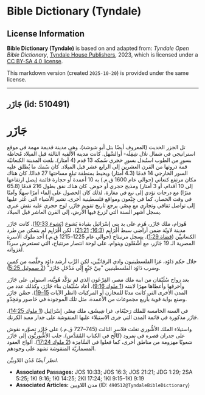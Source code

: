 # Bible Dictionary (Tyndale)

## License Information

**Bible Dictionary (Tyndale)** is based on and adapted from: _Tyndale Open Bible Dictionary_, [Tyndale House Publishers](https://tyndaleopenresources.com/), 2023, which is licensed under a [CC BY-SA 4.0 license](https://creativecommons.org/licenses/by-sa/4.0/legalcode.en).

This markdown version (created `2025-10-20`) is provided under the same license.



--------------------------------

## جَازَر (id: 510491)

جَازَر
======

تل الجزر الحديث (المعروف أيضًا بتل أبو شوشة)، وهي مدينة قديمة مهمة في موقع استراتيجي في شمال تلال شِفِلَه\- أوالسَّهل. كانت مدينة الألفية الثالثة قبل الميلاد مُحاطة بسورٍ من الطوب استُبدل بسورٍ حجري سُمكه 13 قدم (4 أمتار). بلغت المدينة الكنعانيّة قمة ذروتها من القرن العشرين إلى الرابع عشر قبل الميلاد. كان سُمك ما يُطلق عليه السور الخارجي 14 قدمًا (4\.3 أمتار) ويحيط بمنطقة تبلغ مساحتها 27 فدانًا. كان هناك مكان مرتفع كنعاني (حوالي عام 1600 ق.م.) به 10 أعمدة أو حجارة قائمة (يصل ارتفاعها إلى 10 أقدام، أو 3 أمتار) ومذبح حجري أو حوض. كان هناك نفق بطول 216 قدمًا (65\.8 مترًا) مع درجات تؤدي إلى نبع في مغارة، لذلك كان الحصول على الماء أمرًا سهلًا وآمنًا في وقت الحصار، كما في جِبْعون ومواقع فلسطينية أخرى. تشير الأشياء التي عُثر عليها إلى تواصل ثقافي وتجاري مع مِصْر. يرجع تاريخ تقويم جَازَر، لوح حجري عليه نقش عبري يسجل أشهر السنة التي تُزرع فيها الأرض، إلى القرن العاشر قبل الميلاد.

هُورَام، ملك جَازَر، هُزِم على يد بني إسْرَائيل بقيادة يَشوع ([يَشوع 10:33](https://ref.ly/Josh10:33)). كانت جَازَر مدينة لاويّة ضمن أراضي سبط أَفْرَايِم ([16:3؛](https://ref.ly/Josh16:3) [21:21](https://ref.ly/Josh21:21))، لكن أَفْرَايِم لم يتمكن من طرد الكنعانييِّن ([قضاة 1:29](https://ref.ly/Judg1:29)). يسجل مرنبتاح (حوالي عام 1225–1215 ق.م.) أحد ملوك الأسرة المصرية الـ 19 جَازَر، مع أَشْقَلون وينوام، على لوحة انتصار مرنتباح، التي تستعرض سردًا لغزواته.

خلال حكم دَاوُد، غزا الفلسطينيون وادي الرفائيِّين، لكن الرَّب أرشد داوُد وخلَّصه من كمينٍ وضرب دَاوُد الفلسطينيين "مِنْ جَبْعٍ إِلَى مَدْخَلِ جَازَرَ" ([2 صموئيل 5:25](https://ref.ly/2Sam5:25)).

بعد زواج سُلَيْمَان من ابنة ملك مصر، الفِرْعَون الذي لم تؤكَّد هُويَّته، استولى على جَازَر وأحرقها وأعطاها مهرًا لابنته ([1 ملوك 9:16](https://ref.ly/1Kgs9:16)). أعاد سُلَيْمَان بناء جَازَرَ، وكذلك عدد من المدن الأخرى التي كانت مدنًا للمخازن أو المركبات (انظر الآيات [15–19](https://ref.ly/1Kgs9:15-1Kgs9:19)). حصَّن جَازَر وصنع بوابة قوية بأربع مجموعات من الأعمدة، مثل تلك الموجودة في حَاصور ومَجِدّو.

في السنة الخامسة للملك رَحبْعَام، غزا شِيشَق، ملك مِصْر، إِسْرَائِيل ([1 ملوك 14:25](https://ref.ly/1Kgs14:25)). جَازَر مذكورة في قائمة المدن التي جرى الاستيلاء عليها المنقوشة على جدار معبد الكرنك.

واستيلاء الملك الأشُّوري تغلث فلاسر الثالث (745–727 ق.م.) على جَازَر تصوَّره نقوش على جدران قصره في نمرود (كَالَح في الكتاب المُقدَّس). جلب الأشُّوريُّون إلى جَازَر شعوبًا مهزومة من مناطق أخرى، كما فعلوا في السَّامِرَة ([2 ملوك 17:24](https://ref.ly/2Kgs17:24)). ألواح العقود المسماريّة المنقوشة تشهد على وجودهم.

*انظر أيضًا* مُدُن اللاوييِّن.

* **Associated Passages:** JOS 10:33; JOS 16:3; JOS 21:21; JDG 1:29; 2SA 5:25; 1KI 9:16; 1KI 14:25; 2KI 17:24; 1KI 9:15–1KI 9:19
* **Associated Articles:** مدن اللاويين (ID: `490512@TyndaleBibleDictionary`)

